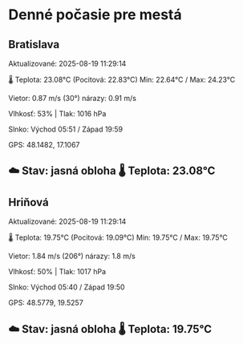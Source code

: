 ﻿# Denné počasie pre mestá

## Bratislava
Aktualizované: 2025-08-19 11:29:14

🌡️ Teplota: 23.08°C 
(Pocitová: 22.83°C)
Min: 22.64°C / Max: 24.23°C

Vietor: 0.87 m/s    (30°) 
nárazy: 0.91 m/s

Vlhkosť: 53% | Tlak: 1016 hPa

Slnko: Východ 05:51 / Západ 19:59

GPS: 48.1482, 17.1067

☁️ Stav: jasná obloha        🌡️ Teplota: 23.08°C
---

## Hriňová
Aktualizované: 2025-08-19 11:29:14

🌡️ Teplota: 19.75°C 
(Pocitová: 19.09°C)
Min: 19.75°C / Max: 19.75°C

Vietor: 1.84 m/s (206°)
nárazy: 1.8 m/s

Vlhkosť: 50% | Tlak: 1017 hPa

Slnko: Východ 05:40 / Západ 19:50

GPS: 48.5779, 19.5257

☁️ Stav: jasná obloha        🌡️ Teplota: 19.75°C
---
